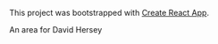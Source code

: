 This project was bootstrapped with [Create React App](https://github.com/facebook/create-react-app).

An area for David Hersey